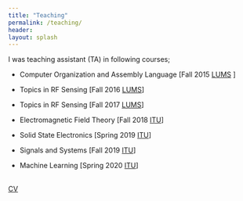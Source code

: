 ```yaml
---
title: "Teaching"
permalink: /teaching/
header:
layout: splash
---
```




I was teaching assistant (TA) in following courses;


* Computer Organization and Assembly Language [Fall 2015 [LUMS](https://lums.edu.pk) ]
  
* Topics in RF Sensing [Fall 2016 [LUMS](https://lums.edu.pk)]

* Topics in RF Sensing [Fall 2017 [LUMS](https://lums.edu.pk)]

* Electromagnetic Field Theory [Fall 2018 [ITU](https://itu.edu.pk)]

* Solid State Electronics [Spring 2019 [ITU](https://itu.edu.pk)]

* Signals and Systems [Fall 2019 [ITU](https://itu.edu.pk)]  

* Machine Learning [Spring 2020 [ITU](https://itu.edu.pk)]  


<br />
<a href="/_pages/CV.pdf">CV</a>
